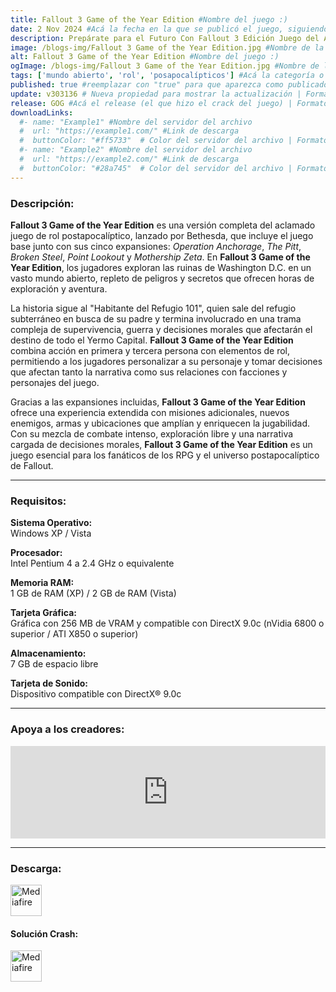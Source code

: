 ```yaml
---
title: Fallout 3 Game of the Year Edition #Nombre del juego :)
date: 2 Nov 2024 #Acá la fecha en la que se publicó el juego, siguiendo este formato: Dia "30", Mes "Oct", Año "2024" = como debe quedar: 30 Oct 2024
description: Prepárate para el Futuro Con Fallout 3 Edición Juego del Año, disfruta del juego más aclamado del 2008 como nunca. Crea un personaje a tu elección e introdúcete en un sobrecogedor mundo post-apocalíptico, donde debes luchar por la supervivencia en cada momento. #Acá una mini descripción del juego
image: /blogs-img/Fallout 3 Game of the Year Edition.jpg #Nombre de la imagen, por lo general es exactamente el mismo nombre que el juego excluyendo lo ":" (Dos puntos)
alt: Fallout 3 Game of the Year Edition #Nombre del juego :)
ogImage: /blogs-img/Fallout 3 Game of the Year Edition.jpg #Nombre de la imagen, por lo general es exactamente el mismo nombre que el juego excluyendo lo ":" (Dos puntos)
tags: ['mundo abierto', 'rol', 'posapocalípticos'] #Acá la categoría o categorías del juego, si es más de una se coloca en este formato: ['categoría1', 'categoría2']
published: true #reemplazar con "true" para que aparezca como publicado
update: v303136 # Nueva propiedad para mostrar la actualización | Formato: v1.0.0
release: GOG #Acá el release (el que hizo el crack del juego) | Formato: Nicolhetti
downloadLinks:
  #- name: "Example1" #Nombre del servidor del archivo
  #  url: "https://example1.com/" #Link de descarga
  #  buttonColor: "#ff5733"  # Color del servidor del archivo | Formato hexadecimal | MediaFire: #0171F0 | Buzzheavier: #FF6600 |
  #- name: "Example2" #Nombre del servidor del archivo
  #  url: "https://example2.com/" #Link de descarga
  #  buttonColor: "#28a745"  # Color del servidor del archivo | Formato hexadecimal | MediaFire: #0171F0 | Buzzheavier: #FF6600 |
---
```


<!--En VSCode seleccionando una palabra, por ejemplo: "Fallout 3 Game of the Year Edition" y apretando Ctrl+F2 se seleccionan todas las palabras iguales-->

### Descripción:
**Fallout 3 Game of the Year Edition** es una versión completa del aclamado juego de rol postapocalíptico, lanzado por Bethesda, que incluye el juego base junto con sus cinco expansiones: *Operation Anchorage*, *The Pitt*, *Broken Steel*, *Point Lookout* y *Mothership Zeta*. En **Fallout 3 Game of the Year Edition**, los jugadores exploran las ruinas de Washington D.C. en un vasto mundo abierto, repleto de peligros y secretos que ofrecen horas de exploración y aventura.

La historia sigue al "Habitante del Refugio 101", quien sale del refugio subterráneo en busca de su padre y termina involucrado en una trama compleja de supervivencia, guerra y decisiones morales que afectarán el destino de todo el Yermo Capital. **Fallout 3 Game of the Year Edition** combina acción en primera y tercera persona con elementos de rol, permitiendo a los jugadores personalizar a su personaje y tomar decisiones que afectan tanto la narrativa como sus relaciones con facciones y personajes del juego.

Gracias a las expansiones incluidas, **Fallout 3 Game of the Year Edition** ofrece una experiencia extendida con misiones adicionales, nuevos enemigos, armas y ubicaciones que amplían y enriquecen la jugabilidad. Con su mezcla de combate intenso, exploración libre y una narrativa cargada de decisiones morales, **Fallout 3 Game of the Year Edition** es un juego esencial para los fanáticos de los RPG y el universo postapocalíptico de Fallout.

<!--Prompt para Chat-GPT: Hazme una descripción para el juego "Fallout 3 Game of the Year Edition" y cada que menciones "Fallout 3 Game of the Year Edition" ponlo en negrita -->

---

### Requisitos:
**Sistema Operativo:**  
Windows XP / Vista

**Procesador:**  
Intel Pentium 4 a 2.4 GHz o equivalente

**Memoria RAM:**  
1 GB de RAM (XP) / 2 GB de RAM (Vista)

**Tarjeta Gráfica:**  
Gráfica con 256 MB de VRAM y compatible con DirectX 9.0c (nVidia 6800 o superior / ATI X850 o superior)

**Almacenamiento:**  
7 GB de espacio libre

**Tarjeta de Sonido:**  
Dispositivo compatible con DirectX® 9.0c

<!--Si falta o sobra un requisito se quita o se agrega manteniendo el mismo formato-->

---

### Apoya a los creadores:
<iframe src="https://store.steampowered.com/widget/22370/" frameborder="0" style="background-color: transparent; width: 100% !important; aspect-ratio: 646 / 190;"></iframe>

<!--Reemplazar los numeros (AppID) del juego (en este caso 2668510) por el numero (AppID) correspondiente con el juego a publicar-->
<!--El AppID se encuentra en la URL del Juego en Steam-->

---

### Descarga:

[<img src="https://gist.github.com/cxmeel/0dbc95191f239b631c3874f4ccf114e2/raw/download.svg" alt="Mediafire" height="50" />](https://www.mediafire.com/file/hg5yf954q9clzjb/Fallout_3_Game_of_the_Year_Edition.zip/file)

<!-- # se debe reemplazar por el link de descarga-->

<!--NOMBRE-DEL-SERVICIO se debe reemplazar por el servicio donde está subido el juego-->

#### Solución Crash:

[<img src="https://gist.github.com/cxmeel/0dbc95191f239b631c3874f4ccf114e2/raw/download.svg" alt="Mediafire" height="50" />](https://www.mediafire.com/file/jsew5v6umbb4n3l/Fallout_3_Soluci%25C3%25B3n_%2528Crash%2529.zip/file)